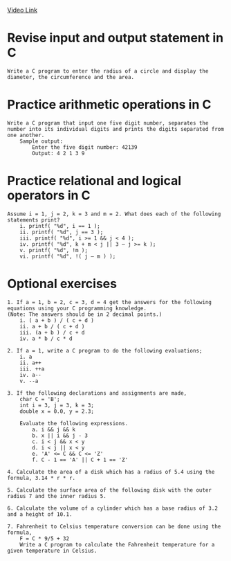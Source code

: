 [Video Link](#)

# Revise input and output statement in C
    Write a C program to enter the radius of a circle and display the diameter, the circumference and the area.

# Practice arithmetic operations in C
    Write a C program that input one five digit number, separates the number into its individual digits and prints the digits separated from one another.
        Sample output:
            Enter the five digit number: 42139
            Output: 4 2 1 3 9

# Practice relational and logical operators in C
    Assume i = 1, j = 2, k = 3 and m = 2. What does each of the following statements print?
        i. printf( "%d", i == 1 );
        ii. printf( "%d", j == 3 );
        iii. printf( "%d", i >= 1 && j < 4 );
        iv. printf( "%d", k + m < j || 3 – j >= k );
        v. printf( "%d", !m );
        vi. printf( "%d", !( j – m ) );

# Optional exercises
    1. If a = 1, b = 2, c = 3, d = 4 get the answers for the following equations using your C programming knowledge. 
    (Note: The answers should be in 2 decimal points.)
        i. ( a + b ) / ( c + d )
        ii. a + b / ( c + d )
        iii. (a + b ) / c + d
        iv. a * b / c * d

    2. If a = 1, write a C program to do the following evaluations;
        i. a
        ii. a++
        iii. ++a
        iv. a--
        v. --a

    3. If the following declarations and assignments are made,
        char C = 'B';
        int i = 3, j = 3, k = 3;
        double x = 0.0, y = 2.3; 

        Evaluate the following expressions.
            a. i && j && k 
            b. x || i && j - 3 
            c. i < j && x < y 
            d. i < j || x < y
            e. 'A' <= C && C <= 'Z' 
            f. C - 1 == 'A' || C + 1 == 'Z'
    
    4. Calculate the area of a disk which has a radius of 5.4 using the formula, 3.14 * r * r.

    5. Calculate the surface area of the following disk with the outer radius 7 and the inner radius 5.
    
    6. Calculate the volume of a cylinder which has a base radius of 3.2 and a height of 10.1.

    7. Fahrenheit to Celsius temperature conversion can be done using the formula,
        F = C * 9/5 + 32
        Write a C program to calculate the Fahrenheit temperature for a given temperature in Celsius.


